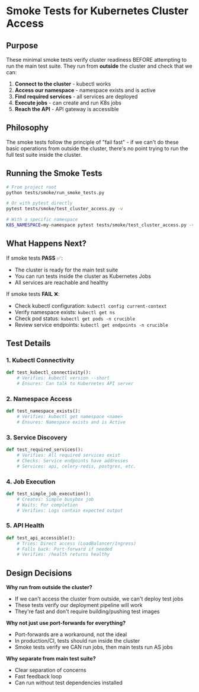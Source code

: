# Smoke Tests for Kubernetes Cluster Access

## Purpose

These minimal smoke tests verify cluster readiness BEFORE attempting to run the main test suite. They run from **outside** the cluster and check that we can:

1. **Connect to the cluster** - kubectl works
2. **Access our namespace** - namespace exists and is active  
3. **Find required services** - all services are deployed
4. **Execute jobs** - can create and run K8s jobs
5. **Reach the API** - API gateway is accessible

## Philosophy

The smoke tests follow the principle of "fail fast" - if we can't do these basic operations from outside the cluster, there's no point trying to run the full test suite inside the cluster.

## Running the Smoke Tests

```bash
# From project root
python tests/smoke/run_smoke_tests.py

# Or with pytest directly
pytest tests/smoke/test_cluster_access.py -v

# With a specific namespace
K8S_NAMESPACE=my-namespace pytest tests/smoke/test_cluster_access.py -v
```

## What Happens Next?

If smoke tests **PASS** ✅:
- The cluster is ready for the main test suite
- You can run tests inside the cluster as Kubernetes Jobs
- All services are reachable and healthy

If smoke tests **FAIL** ❌:
- Check kubectl configuration: `kubectl config current-context`
- Verify namespace exists: `kubectl get ns`
- Check pod status: `kubectl get pods -n crucible`
- Review service endpoints: `kubectl get endpoints -n crucible`

## Test Details

### 1. Kubectl Connectivity
```python
def test_kubectl_connectivity():
    # Verifies: kubectl version --short
    # Ensures: Can talk to Kubernetes API server
```

### 2. Namespace Access
```python
def test_namespace_exists():
    # Verifies: kubectl get namespace <name>
    # Ensures: Namespace exists and is Active
```

### 3. Service Discovery
```python
def test_required_services():
    # Verifies: All required services exist
    # Checks: Service endpoints have addresses
    # Services: api, celery-redis, postgres, etc.
```

### 4. Job Execution
```python
def test_simple_job_execution():
    # Creates: Simple busybox job
    # Waits: For completion
    # Verifies: Logs contain expected output
```

### 5. API Health
```python
def test_api_accessible():
    # Tries: Direct access (LoadBalancer/Ingress)
    # Falls back: Port-forward if needed
    # Verifies: /health returns healthy
```

## Design Decisions

**Why run from outside the cluster?**
- If we can't access the cluster from outside, we can't deploy test jobs
- These tests verify our deployment pipeline will work
- They're fast and don't require building/pushing test images

**Why not just use port-forwards for everything?**
- Port-forwards are a workaround, not the ideal
- In production/CI, tests should run inside the cluster
- Smoke tests verify we CAN run jobs, then main tests run AS jobs

**Why separate from main test suite?**
- Clear separation of concerns
- Fast feedback loop
- Can run without test dependencies installed